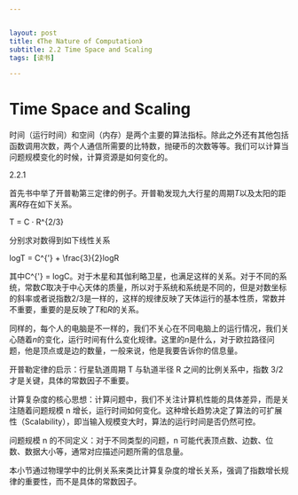 ```yaml
---


layout: post
title: 《The Nature of Computation》
subtitle: 2.2 Time Space and Scaling
tags: [读书]

---
```


<head>
    <script src="https://cdn.mathjax.org/mathjax/latest/MathJax.js?config=TeX-AMS-MML_HTMLorMML" type="text/javascript"></script>
    <script type="text/x-mathjax-config">
        MathJax.Hub.Config({
            tex2jax: {
            skipTags: ['script', 'noscript', 'style', 'textarea', 'pre'],
            inlineMath: [['$','$']]
            }
        });
    </script>
</head>


# Time Space and Scaling


时间（运行时间）和空间（内存）是两个主要的算法指标。除此之外还有其他包括函数调用次数，两个人通信所需要的比特数，抛硬币的次数等等。我们可以计算当问题规模变化的时候，计算资源是如何变化的。

2.2.1

首先书中举了开普勒第三定律的例子。开普勒发现九大行星的周期$T$以及太阳的距离$R$存在如下关系。

T = C · R^{2/3}

分别求对数得到如下线性关系

logT = C^{'} + \frac{3}{2}logR

其中C^{'} = logC。对于木星和其伽利略卫星，也满足这样的关系。对于不同的系统，常数$C$取决于中心天体的质量，所以对于系统和系统是不同的，但是对数坐标的斜率或者说指数$2/3$是一样的，这样的规律反映了天体运行的基本性质，常数并不重要，重要的是反映了$T$和$R$的关系。

同样的，每个人的电脑是不一样的，我们不关心在不同电脑上的运行情况，我们关心随着$n$的变化，运行时间有什么变化规律。这里的$n$是什么，对于欧拉路径问题，他是顶点或是边的数量，一般来说，他是我要告诉你的信息量。


开普勒定律的启示：行星轨道周期 T 与轨道半径 R 之间的比例关系中，指数 3/2 才是关键，具体的常数因子不重要。

计算复杂度的核心思想：计算问题中，我们不关注计算机性能的具体差异，而是关注随着问题规模 n 增长，运行时间如何变化。这种增长趋势决定了算法的可扩展性（Scalability），即当输入规模变大时，算法的运行时间是否仍然可控。

问题规模 n 的不同定义：对于不同类型的问题，n 可能代表顶点数、边数、位数、数据大小等，通常对应描述问题所需的信息量。

本小节通过物理学中的比例关系来类比计算复杂度的增长关系，强调了指数增长规律的重要性，而不是具体的常数因子。